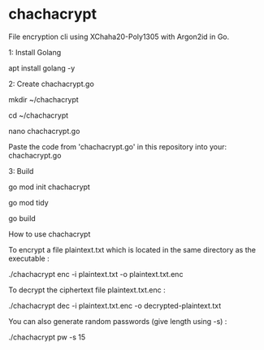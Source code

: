 # chachacrypt
File encryption cli using XChaha20-Poly1305 with Argon2id in Go.

1: Install Golang 

apt install golang -y

2: Create chachacrypt.go

mkdir ~/chachacrypt

cd ~/chachacrypt

nano chachacrypt.go

Paste the code from 'chachacrypt.go' in this repository into your: chachacrypt.go

3: Build

go mod init chachacrypt

go mod tidy

go build

How to use chachacrypt

To encrypt a file plaintext.txt which is located in the same directory as the executable :

./chachacrypt enc -i plaintext.txt -o plaintext.txt.enc

To decrypt the ciphertext file plaintext.txt.enc :

./chachacrypt dec -i plaintext.txt.enc -o decrypted-plaintext.txt

You can also generate random passwords (give length using -s) :

./chachacrypt pw -s 15
